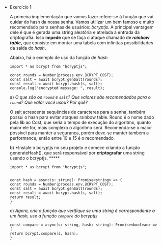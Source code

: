 - Exercício 1
    
    A primeira implementação que vamos fazer refere-se à função que vai cuidar do hash da nossa senha. Vamos utilizar um bem famoso e muito recomendado para senhas de usuários: *bcryptjs*. A principal vantagem dele é que é gerada uma string aleatória e atrelada à entrada da criptografia. Isso **impede** que se faça o ataque chamado de ***rainbow table*,** que consiste em montar uma tabela com infinitas possibilidades da saída do *hash*. 
    
    Abaixo, há o exemplo de uso da função de *hash*
    
    ```tsx
    import * as bcrypt from "bcryptjs";
    
    const rounds = Number(process.env.BCRYPT_COST);
    const salt = await bcrypt.genSalt(rounds);
    const result = await bcrypt.hash(s, salt);
    console.log("encrypted message: ", result);
    ```
    
    a) *O que são os `round` e `salt`? Que valores são recomendados para o `round`? Que valor você usou? Por quê?*
    
    O salt acrescenta sequências de caracteres para a senha, também possui o hash para evitar ataques rainbow table. 
    Round é o nome dado pela lib ao Cost, que seria o tempo de execução do algoritmo, quanto maior ele for, mais complexo o algoritmo será. Recomenda-se o maior possível para manter a segurança, porém deve-se manter também a performance, então entre 10 e 15 é o recomendado.


    b) *Instale o bcryptjs no seu projeto e comece criando a função generateHash(), que será responsável por **criptografar** uma string usando o bcryptjs.  ***** 
    
    ```tsx
    import * as bcrypt from "bcryptjs";


    const hash = async(s: string): Promise<string> => {
    const rounds = Number(process.env.BCRYPT_COST);
    const salt = await bcrypt.genSalt(rounds);
    const result = await bcrypt.hash(s, salt);
    return result;
    }
    ```
    
    c) *Agora, crie a função que verifique se uma string é correspondente a um hash, use a função `compare` do bcryptjs*

    ```tsx
    const compare = async(s: string, hash: string): Promise<boolean> => {
    return bcrypt.compare(s, hash);
    }
    ```